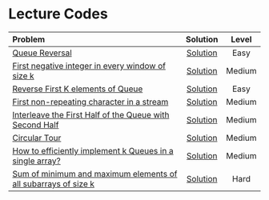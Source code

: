 # Lecture Codes

|  Problem  |  Solution  |  Level  |
|:----------|:----------:|:-------:|
|  [Queue Reversal](https://www.geeksforgeeks.org/problems/queue-reversal/1)  |  [Solution]()  |  Easy  |
|  [First negative integer in every window of size k](https://www.geeksforgeeks.org/problems/first-negative-integer-in-every-window-of-size-k3345/1)  |  [Solution]()  |  Medium  |
|  [Reverse First K elements of Queue]()  |  [Solution]()  |  Easy  |
|  [First non-repeating character in a stream](https://www.geeksforgeeks.org/problems/first-non-repeating-character-in-a-stream1216/1)  |  [Solution]()  |  Medium  |
|  [Interleave the First Half of the Queue with Second Half](https://www.geeksforgeeks.org/problems/interleave-the-first-half-of-the-queue-with-second-half/1)  |  [Solution]()  |  Medium  |
|  [Circular Tour](https://www.geeksforgeeks.org/problems/circular-tour-1587115620/1)  |  [Solution]()  |  Medium  |
|  [How to efficiently implement k Queues in a single array?](https://www.geeksforgeeks.org/efficiently-implement-k-queues-single-array/)  |  [Solution]()  |  Medium  |
|  [Sum of minimum and maximum elements of all subarrays of size k](https://www.geeksforgeeks.org/sum-minimum-maximum-elements-subarrays-size-k/)  |  [Solution]()  |  Hard  |